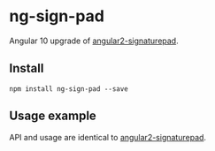 # ng-sign-pad
Angular 10 upgrade of [angular2-signaturepad](https://www.npmjs.com/package/angular2-signaturepad).

## Install
`npm install ng-sign-pad --save`

## Usage example

API and usage are identical to [angular2-signaturepad](https://www.npmjs.com/package/angular2-signaturepad).